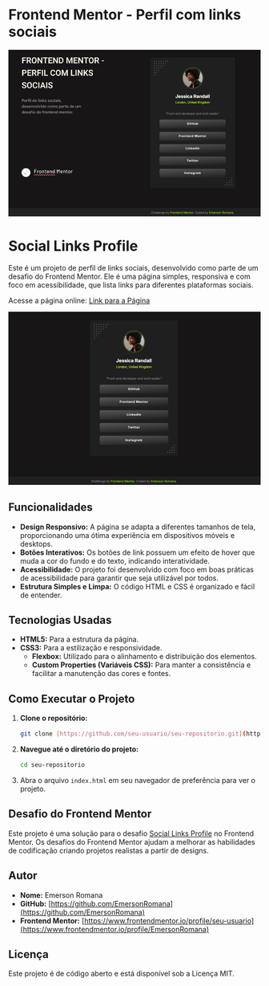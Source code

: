 # Frontend Mentor - Perfil com links sociais

![Pré-visualização do design para o desafio de codificação Social links profile](./assets/images/cover-profileLink-FrontMentor.jpg)

# Social Links Profile

Este é um projeto de perfil de links sociais, desenvolvido como parte de um desafio do Frontend Mentor. Ele é uma página simples, responsiva e com foco em acessibilidade, que lista links para diferentes plataformas sociais.

Acesse a página online: [Link para a Página](https://emersonromana.github.io/links-profile-FrontMentor/)

![Visualização do projeto](./assets/images/image%202.jpg)

## Funcionalidades

- **Design Responsivo:** A página se adapta a diferentes tamanhos de tela, proporcionando uma ótima experiência em dispositivos móveis e desktops.
- **Botões Interativos:** Os botões de link possuem um efeito de hover que muda a cor do fundo e do texto, indicando interatividade.
- **Acessibilidade:** O projeto foi desenvolvido com foco em boas práticas de acessibilidade para garantir que seja utilizável por todos.
- **Estrutura Simples e Limpa:** O código HTML e CSS é organizado e fácil de entender.

## Tecnologias Usadas

- **HTML5:** Para a estrutura da página.
- **CSS3:** Para a estilização e responsividade.
  - **Flexbox:** Utilizado para o alinhamento e distribuição dos elementos.
  - **Custom Properties (Variáveis CSS):** Para manter a consistência e facilitar a manutenção das cores e fontes.

## Como Executar o Projeto

1.  **Clone o repositório:**
    ```bash
    git clone [https://github.com/seu-usuario/seu-repositorio.git](https://github.com/seu-usuario/seu-repositorio.git)
    ```
2.  **Navegue até o diretório do projeto:**
    ```bash
    cd seu-repositorio
    ```
3.  Abra o arquivo `index.html` em seu navegador de preferência para ver o projeto.

## Desafio do Frontend Mentor

Este projeto é uma solução para o desafio [Social Links Profile](https://www.frontendmentor.io/learning-paths/getting-started-on-frontend-mentor-XJhRWRREZd) no Frontend Mentor. Os desafios do Frontend Mentor ajudam a melhorar as habilidades de codificação criando projetos realistas a partir de designs.

## Autor

- **Nome:** Emerson Romana
- **GitHub:** [https://github.com/EmersonRomana](https://github.com/EmersonRomana)
- **Frontend Mentor:** [https://www.frontendmentor.io/profile/seu-usuario](https://www.frontendmentor.io/profile/EmersonRomana)

## Licença

Este projeto é de código aberto e está disponível sob a Licença MIT.
